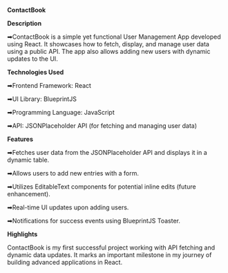 **ContactBook**

**Description** 

➡ContactBook is a simple yet functional User Management App developed using React. It showcases how to fetch, display, and manage user data using a public API. The app also allows adding new users with dynamic updates to the UI.

**Technologies Used**

➡Frontend Framework: React

➡UI Library: BlueprintJS

➡Programming Language: JavaScript

➡API: JSONPlaceholder API (for fetching and managing user data)

**Features**

➡Fetches user data from the JSONPlaceholder API and displays it in a dynamic table.

➡Allows users to add new entries with a form.

➡Utilizes EditableText components for potential inline edits (future enhancement).

➡Real-time UI updates upon adding users.

➡Notifications for success events using BlueprintJS Toaster.

**Highlights**

ContactBook is my first successful project working with API fetching and dynamic data updates. It marks an important milestone in my journey of building advanced applications in React.

